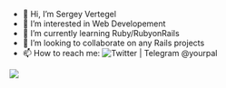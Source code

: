- 👋 Hi, I’m Sergey Vertegel
- 👀 I’m interested in Web Developement
- 🌱 I’m currently learning Ruby/RubyonRails
- 💞️ I’m looking to collaborate on any Rails projects
- 📫 How to reach me: ![Twitter](https://twitter.com/Vertegel01) | Telegram @yourpal

![](https://komarev.com/ghpvc/?username=vrtx01&color=red&style=plastic)

<!---
vrtx01/vrtx01 is a ✨ special ✨ repository because its `README.md` (this file) appears on your GitHub profile.
You can click the Preview link to take a look at your changes.
--->
